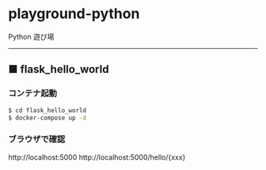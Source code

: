 # playground-python
Python 遊び場

 ---
 
## ■ flask_hello_world

### コンテナ起動
```sh
$ cd flask_hello_world
$ docker-compose up -d
```

### ブラウザで確認

http://localhost:5000
http://localhost:5000/hello/{xxx}

